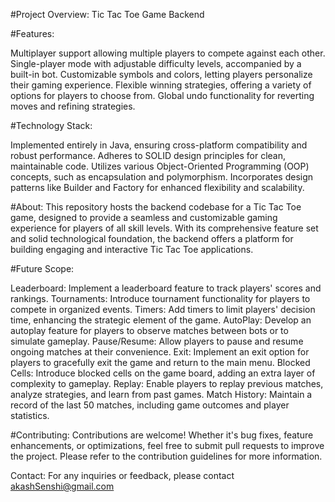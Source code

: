 
#Project Overview: Tic Tac Toe Game Backend

#Features:

Multiplayer support allowing multiple players to compete against each other.
Single-player mode with adjustable difficulty levels, accompanied by a built-in bot.
Customizable symbols and colors, letting players personalize their gaming experience.
Flexible winning strategies, offering a variety of options for players to choose from.
Global undo functionality for reverting moves and refining strategies.

#Technology Stack:

Implemented entirely in Java, ensuring cross-platform compatibility and robust performance.
Adheres to SOLID design principles for clean, maintainable code.
Utilizes various Object-Oriented Programming (OOP) concepts, such as encapsulation and polymorphism.
Incorporates design patterns like Builder and Factory for enhanced flexibility and scalability.

#About:
This repository hosts the backend codebase for a Tic Tac Toe game, designed to provide a seamless and customizable gaming experience for players of all skill levels. With its comprehensive feature set and solid technological foundation, the backend offers a platform for building engaging and interactive Tic Tac Toe applications.


#Future Scope:

Leaderboard: Implement a leaderboard feature to track players' scores and rankings.
Tournaments: Introduce tournament functionality for players to compete in organized events.
Timers: Add timers to limit players' decision time, enhancing the strategic element of the game.
AutoPlay: Develop an autoplay feature for players to observe matches between bots or to simulate gameplay.
Pause/Resume: Allow players to pause and resume ongoing matches at their convenience.
Exit: Implement an exit option for players to gracefully exit the game and return to the main menu.
Blocked Cells: Introduce blocked cells on the game board, adding an extra layer of complexity to gameplay.
Replay: Enable players to replay previous matches, analyze strategies, and learn from past games.
Match History: Maintain a record of the last 50 matches, including game outcomes and player statistics.

#Contributing:
Contributions are welcome! Whether it's bug fixes, feature enhancements, or optimizations, feel free to submit pull requests to improve the project. Please refer to the contribution guidelines for more information.


Contact:
For any inquiries or feedback, please contact akashSenshi@gmail.com

